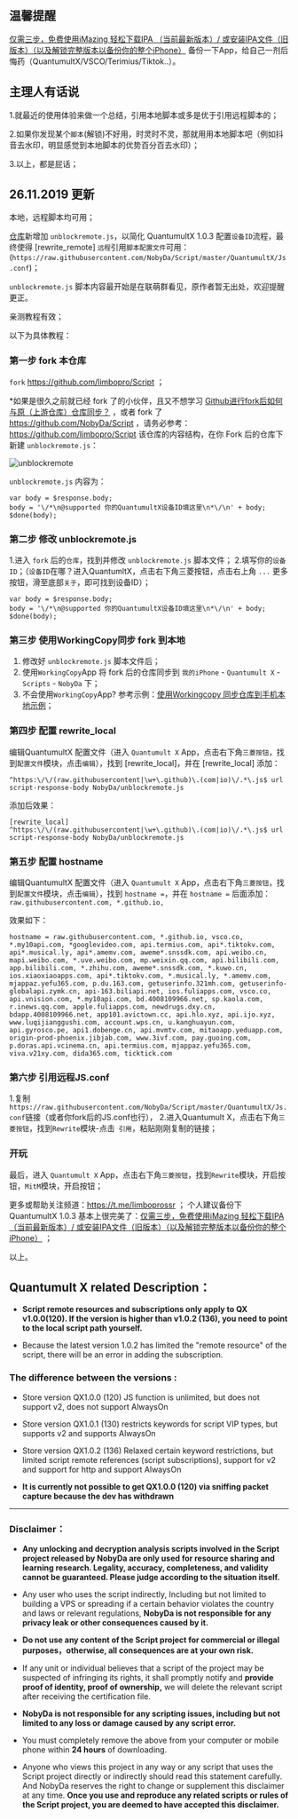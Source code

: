 ## 温馨提醒
[仅需三步，免费使用iMazing 轻松下载IPA （当前最新版本）/ 或安装IPA文件（旧版本）（以及解锁完整版本以备份你的整个iPhone）](https://limbopro.xyz/archives/imazing.html) 备份一下App，给自己一剂后悔药（QuantumultX/VSCO/Terimius/Tiktok..）。  

## 主理人有话说
1.就最近的使用体验来做一个总结，引用本地脚本或多是优于引用远程脚本的；

2.如果你发现某个`脚本`(解锁)不好用，时灵时不灵，那就用用本地脚本吧（例如抖音去水印，明显感觉到本地脚本的优势百分百去水印）；

3.以上，都是屁话；

## 26.11.2019 更新
本地，远程脚本均可用；

[仓库](https://github.com/limbopro/Script)新增加 `unblockremote.js`，以简化 QuantumultX 1.0.3 配置`设备ID`流程，最终使得  [rewrite_remote] `远程`引用`脚本配置文件`可用：(`https://raw.githubusercontent.com/NobyDa/Script/master/QuantumultX/Js.conf`)；

`unblockremote.js` 脚本内容最开始是在联萌群看见，原作者暂无出处，欢迎提醒更正。

亲测教程有效； 

以下为具体教程：

### 第一步 fork 本仓库
`fork` https://github.com/limbopro/Script ；

*如果是很久之前就已经 fork 了的小伙伴，且又不想学习 [Github进行fork后如何与原（上游仓库）仓库同步？](https://limbopro.xyz/archives/3856.html#fork后如何同步上游仓库新更新内容？) ，或者 fork 了 https://github.com/NobyDa/Script ，请务必参考：https://github.com/limbopro/Script 该仓库的内容结构，在你 Fork 后的仓库下新建 `unblockremote.js`：

![unblockremote][1]


  [1]: https://raw.githubusercontent.com/limbopro/Script/master/unblockremote.png

`unblockremote.js` 内容为：

```
var body = $response.body;
body = '\/*\n@supported 你的QuantumultX设备ID填这里\n*\/\n' + body;
$done(body);
```

### 第二步 修改 unblockremote.js

1.进入 `fork` 后的`仓库`，找到并修改 `unblockremote.js` 脚本文件； 2.填写你的`设备ID`；（`设备ID`在哪？进入QuantumltX，点击右下角三菱按钮，点击右上角 `...` 更多按钮，滑至底部`关于`，即可找到设备ID）；

```
var body = $response.body;
body = '\/*\n@supported 你的QuantumultX设备ID填这里\n*\/\n' + body;
$done(body);
```

### 第三步 使用WorkingCopy同步 fork 到本地
1. 修改好 `unblockremote.js` 脚本文件后；
2. 使用`WorkingCopy`App 将 fork 后的仓库同步到 `我的iPhone` - `Quantumult X` - `Scripts` - `NobyDa` 下；
3. 不会使用`WorkingCopy`App? 参考示例：[使用Workingcopy 同步仓库到手机本地示例](https://limbopro.xyz/archives/workingcopy.html#一个需求)；

### 第四步 配置 rewrite_local

编辑QuantumultX 配置文件（进入 `Quantumult X` App，点击右下角`三菱按钮`，找到`配置文件`模块，点击`编辑`），找到 [rewrite_local]，并在 [rewrite_local] 添加：

```
^https:\/\/(raw.githubusercontent|\w+\.github)\.(com|io)\/.*\.js$ url script-response-body NobyDa/unblockremote.js
```

添加后效果：

```
[rewrite_local]
^https:\/\/(raw.githubusercontent|\w+\.github)\.(com|io)\/.*\.js$ url script-response-body NobyDa/unblockremote.js
```

### 第五步 配置 hostname

编辑QuantumultX 配置文件（进入 `Quantumult X` App，点击右下角`三菱按钮`，找到`配置文件`模块，点击`编辑`），找到 `hostname =`，并在 `hostname =` 后面添加：`raw.githubusercontent.com, *.github.io,`

效果如下：

```
hostname = raw.githubusercontent.com, *.github.io, vsco.co, *.my10api.com, *googlevideo.com, api.termius.com, api*.tiktokv.com, api*.musical.ly, api*.amemv.com, aweme*.snssdk.com, api.weibo.cn, mapi.weibo.com, *.uve.weibo.com, mp.weixin.qq.com, api.bilibili.com, app.bilibili.com, *.zhihu.com, aweme*.snssdk.com, *.kuwo.cn, ios.xiaoxiaoapps.com, api*.tiktokv.com, *.musical.ly, *.amemv.com, mjappaz.yefu365.com, p.du.163.com, getuserinfo.321mh.com, getuserinfo-globalapi.zymk.cn, api-163.biliapi.net, ios.fuliapps.com, vsco.co, api.vnision.com, *.my10api.com, bd.4008109966.net, sp.kaola.com, r.inews.qq.com, apple.fuliapps.com, newdrugs.dxy.cn, bdapp.4008109966.net, app101.avictown.cc, api.hlo.xyz, api.ijo.xyz, www.luqijianggushi.com, account.wps.cn, u.kanghuayun.com, api.gyrosco.pe, api1.dobenge.cn, api.mvmtv.com, mitaoapp.yeduapp.com, origin-prod-phoenix.jibjab.com, www.3ivf.com, pay.guoing.com, p.doras.api.vcinema.cn, api.termius.com, mjappaz.yefu365.com, viva.v21xy.com, dida365.com, ticktick.com
```

### 第六步 引用远程JS.conf

1.复制`https://raw.githubusercontent.com/NobyDa/Script/master/QuantumultX/Js.conf`链接（或者你fork后的JS.conf也行）， 2.进入Quantumult X，点击右下角`三菱按钮`，找到`Rewrite`模块-点击` 引用`，粘贴刚刚复制的链接；

### 开玩

最后，进入 `Quantumult X` App，点击右下角`三菱按钮`，找到`Rewrite`模块，开启按钮，`MitM`模块，开启按钮；

更多或帮助关注频道：https://t.me/limboprossr ；
个人建议备份下 QuantumultX 1.0.3 基本上很完美了：[仅需三步，免费使用iMazing 轻松下载IPA （当前最新版本）/ 或安装IPA文件（旧版本）（以及解锁完整版本以备份你的整个iPhone）](https://limbopro.xyz/archives/imazing.html) ；

以上。

## Quantumult X related Description：

* **Script remote resources and subscriptions only apply to QX v1.0.0(120). If the version is higher than v1.0.2 (136), you need to point to the local script path yourself.**

* Because the latest version 1.0.2 has limited the "remote resource" of the script, there will be an error in adding the subscription.

### The difference between the versions :

* Store version QX1.0.0 (120) JS function is unlimited, but does not support v2, does not support AlwaysOn

* Store version QX1.0.1 (130) restricts keywords for script VIP types, but supports v2 and supports AlwaysOn

* Store version QX1.0.2 (136) Relaxed certain keyword restrictions, but limited script remote references (script subscriptions), support for v2 and support for http and support AlwaysOn

* **It is currently not possible to get QX1.0.0 (120) via sniffing packet capture because the dev has withdrawn**

---

### Disclaimer：

* **Any unlocking and decryption analysis scripts involved in the Script project released by NobyDa are only used for resource sharing and learning research. Legality, accuracy, completeness, and validity cannot be guaranteed. Please judge according to the situation itself.**

* Any user who uses the script indirectly, Including but not limited to building a VPS or spreading if a certain behavior violates the country and laws or relevant regulations, **NobyDa is not responsible for any privacy leak or other consequences caused by it.**

* **Do not use any content of the Script project for commercial or illegal purposes，otherwise, all consequences are at your own risk.**

* If any unit or individual believes that a script of the project may be suspected of infringing its rights, it shall promptly notify and **provide proof of identity, proof of ownership,** we will delete the relevant script after receiving the certification file.

* **NobyDa is not responsible for any scripting issues, including but not limited to any loss or damage caused by any script error.**

* You must completely remove the above from your computer or mobile phone within **24 hours** of downloading.

* Anyone who views this project in any way or any script that uses the Script project directly or indirectly should read this statement carefully. And NobyDa reserves the right to change or supplement this disclaimer at any time. **Once you use and reproduce any related scripts or rules of the Script project, you are deemed to have accepted this disclaimer.**

